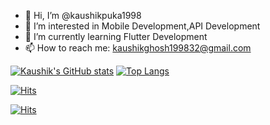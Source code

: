 - 👋 Hi, I’m @kaushikpuka1998
- 👀 I’m interested in Mobile Development,API Development
- 🌱 I’m currently learning Flutter Development
- 📫 How to reach me: kaushikghosh199832@gmail.com



[![Kaushik's GitHub stats](https://github-readme-stats.vercel.app/api?username=kaushikpuka1998&show_icons=true&theme=radical)](https://github.com/anuraghazra/github-readme-stats)
[![Top Langs](https://github-readme-stats.vercel.app/api/top-langs/?username=kaushikpuka1998&layout=compact)](https://github.com/anuraghazra/github-readme-stats)
<!---
kaushikpuka1998/kaushikpuka1998 is a ✨ special ✨ repository because its `README.md` (this file) appears on your GitHub profile.
You can click the Preview link to take a look at your changes.
--->
[![Hits](https://hits.seeyoufarm.com/api/count/incr/badge.svg?url=https%3A%2F%2Fgithub.com%2Fkaushikpuka1998%2Fhit-counter&count_bg=%23C83DA0&title_bg=%23555555&icon=&icon_color=%23E7E7E7&title=hits&edge_flat=false)](https://hits.seeyoufarm.com)   

[![Hits](https://hits.seeyoufarm.com/api/count/incr/badge.svg?url=https%3A%2F%2Fgithub.com%2Fkaushikpuka1998&count_bg=%23C83DA0&title_bg=%23555555&icon=&icon_color=%23E7E7E7&title=hits&edge_flat=false)](https://hits.seeyoufarm.com)
